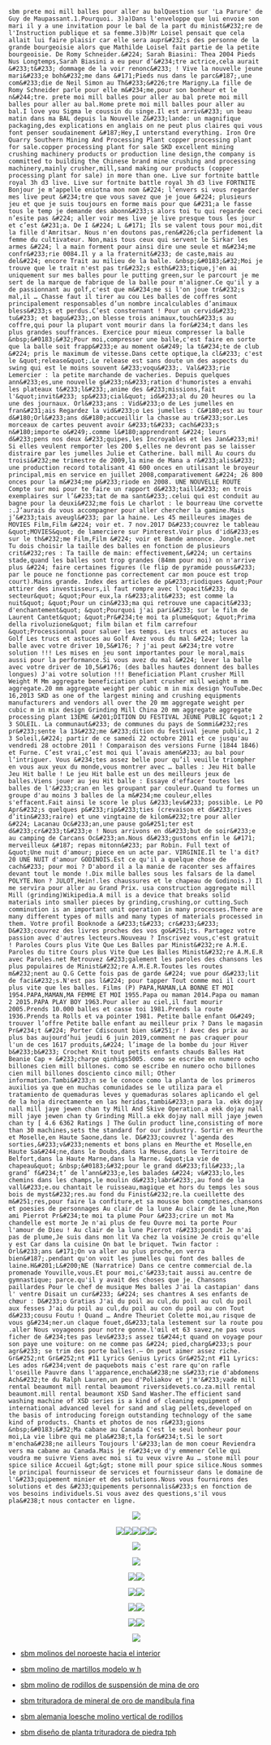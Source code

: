 
```
sbm prete moi mill balles pour aller au balQuestion sur 'La Parure' de Guy de Maupassant.1.Pourquoi. 3)a)Dans l'enveloppe que lui envoie son mari il y a une invitation pour le bal de la part du minist&#232;re de l'Instruction publique et sa femme.3)b)Mr Loisel pensait que cela allait lui faire plaisir car elle sera aupr&#232;s des personne de la grande bourgeoisie alors que Mathilde Loisel fait partie de la petite bourgeoisie. De Romy Schneider.&#224; Sarah Biasini: Thea 2004 Pieds Nus Longtemps,Sarah Biasini a eu peur d’&#234;tre actrice,cela aurait &#233;t&#233; dommage de la voir renonc&#233; ! Vive la nouvelle jeune mari&#233;e boh&#232;me dans &#171;Pieds nus dans le parc&#187;,une com&#233;die de Neil Simon au Th&#233;&#226;tre Marigny.La fille de Romy Schneider parle pour elle m&#234;me,pour son bonheur et le n&#244;tre. prete moi mill balles pour aller au bal prete moi mill balles pour aller au bal.Home prete moi mill balles pour aller au bal.I love you Sigma le coussin du singe.Il est arriv&#233; un beau matin dans ma BAL depuis la Nouvelle Z&#233;lande: un magnifique packaging,des explications en anglais on ne peut plus claires qui vous font penser soudainement &#187;Hey,I unterstand everything. Iron Ore Quarry Southern Mining And Processing Plant copper processing plant for sale.copper processing plant for sale SKD excellent mining crushing machinery products or production line design,the company is committed to building the Chinese brand mine crushing and processing machinery,mainly crusher,mill,sand making our products (copper processing plant for sale) in more than one. Live sur fortnite battle royal 3h d3 live. Live sur fortnite battle royal 3h d3 live FORTNITE Bonjour je m’appelle eniotna mon nom &#224; l’envers si vous regarder mes live peut &#234;tre que vous savez que je joue &#224; plusieurs jeu et que je suis toujours en forme mais pour que &#231;a le fasse tous le temp je demande des abonn&#233;s alors toi tu qui regarde ceci n’esite pas &#224; aller voir mes live je live presque tous les jour et c’est &#231;a. De I &#224; L &#171; Ils se valent tous pour moi,dit la fille d'Amritsar. Nous n'en doutons pas,ren&#226;cla perfidement la femme du cultivateur. Non,mais tous ceux qui servent le Sirkar les armes &#224; l a main forment pour ainsi dire une seule et m&#234;me confr&#233;rie 0084.Il y a la fraternit&#233; de caste,mais au del&#224; encore Trait au milieu de la balle. &nbsp;&#0183;&#32;Moi je trouve que le trait n'est pas tr&#232;s esth&#233;tique,j'en ai uniquement sur mes balles pour le putting green,sur le parcourt je me sert de la marque de fabrique de la balle pour m'aligner.Ce qu'il y a de passionnant au golf,c'est que m&#234;me si l'on joue tr&#232;s mal,il … Chasse faut il tirer au cou Les balles de coffres sont principalement responsables d’un nombre incalculables d’animaux bless&#233;s et perdus.C’est consternant ! Pour un cervid&#233; tu&#233; et bagu&#233;,on blesse trois animaux,touch&#233;s au coffre,qui pour la plupart vont mourir dans la for&#234;t dans les plus grandes souffrances. Exercice pour mieux compresser la balle &nbsp;&#0183;&#32;Pour moi,compresser une balle,c'est faire en sorte que la balle soit frapp&#233;e au moment o&#249; la t&#234;te de club &#224; pris le maximum de vitesse.Dans cette optique,la cl&#233; c'est le &quot;release&quot;.Le release est sans doute un des aspects du swing qui est le moins souvent &#233;voqu&#233;. Val&#233;rie Lemercier : la petite marchande de vacheries. Depuis quelques ann&#233;es,une nouvelle g&#233;n&#233;ration d'humoristes a envahi les plateaux t&#233;l&#233;,anime des &#233;missions,fait l'&quot;invit&#233; sp&#233;cial&quot; id&#233;al du 20 heures ou la une des journaux. Orl&#233;ans : Vid&#233;o de Les jumelles en fran&#231;ais Regardez la vid&#233;o Les jumelles : C&#180;est au tour d&#180;Orl&#233;ans d&#180;accueillir la chasse au tr&#233;sor.Les morceaux de cartes peuvent avoir &#233;t&#233; cach&#233;s n&#180;importe o&#249;.comme l&#180;apprendront &#224; leurs d&#233;pens nos deux &#233;quipes,les Incroyables et les Jan&#233;mi! Si elles veulent remporter les 200 $,elles ne devront pas se laisser distraire par les jumelles Julie et Catherine. ball mill Au cours du troisi&#232;me trimestre de 2009,la mine de Mana a r&#233;alis&#233; une production record totalisant 41 600 onces en utilisant le broyeur principal,mis en service en juillet 2008,comparativement &#224; 26 800 onces pour la m&#234;me p&#233;riode en 2008. UNE NOUVELLE ROUTE Compte sur moi pour te faire un rapport d&#233;taill&#233; en trois exemplaires sur l’&#233;tat de ma sant&#233;.celui qui est conduit au bagne pour la deuxi&#232;me fois Le charlot : le bourreau Une corvette :.J’aurais du vous accompagner pour aller chercher la gamine.Mais j’&#233;tais aveugl&#233; par la haine. Les 45 meilleures images de MOVIES Film,Film &#224; voir et. 7 nov.2017 D&#233;couvrez le tableau &quot;MOVIES&quot; de lamerciere sur Pinterest.Voir plus d'id&#233;es sur le th&#232;me Film,Film &#224; voir et Bande annonce. Jongle.net Tu dois choisir la taille des balles en fonction de plusieurs crit&#232;res : Ta taille de main: effectivement,&#224; un certains stade,quand les balles sont trop grandes (84mm pour moi) on n'arrive plus &#224; faire certaines figures (le flip de pyramide pouss&#233; par le pouce ne fonctionne pas correctement car mon pouce est trop court).Mains grande. Index des articles de p&#233;riodiques &quot;Pour attirer des investisseurs,il faut rompre avec l'opacit&#233; du secteur&quot; &quot;Pour eux,la r&#233;alit&#233; est comme la nuit&quot; &quot;Pour un cin&#233;ma qui retrouve une capacit&#233; d'enchantement&quot; &quot;Pourquoi j'ai pari&#233; sur le film de Laurent Cantet&quot; &quot;Pr&#234;te moi ta plume&quot; &quot;Prima della rivoluzione&quot; film bilan et film carrefour &quot;Processionnal pour saluer les temps. Les trucs et astuces au Golf Les trucs et astuces au Golf Avez vous du mal &#224; lever la balle avec votre driver 10,5&#176; ? j'ai peut &#234;tre votre solution !!! Les mises en jeu sont importantes pour le moral,mais aussi pour la performance.Si vous avez du mal &#224; lever la balle avec votre driver de 10,5&#176; (des balles hautes donnent des balles longues) J'ai votre solution !!! Beneficiation Plant crusher Mill Weight M Mm aggregate beneficiation plant crusher mill weight m mm aggregate.20 mm aggregate weight per cubic m in mix design YouTube.Dec 16,2013 SKD as one of the largest mining and crushing equipments manufacturers and vendors all over the 20 mm aggregate weight per cubic m in mix design Grinding Mill China 20 mm aggregate aggregate processing plant 13EME &#201;DITION DU FESTIVAL JEUNE PUBLIC &quot;1 2 3 SOLEIL. La communaut&#233; de communes du pays de Sommi&#232;res pr&#233;sente la 13&#232;me &#233;dition du festival jeune public,1 2 3 Soleil,&#224; partir de ce samedi 22 octobre 2011 et ce jusqu'au vendredi 28 octobre 2011 ! Comparaison des versions Furne (1844 1846) et Furne. C’est vrai,c’est moi qui l’avais amen&#233; au bal pour l’intriguer. Vous &#234;tes assez belle pour qu’il veuille triompher en vous aux yeux du monde,vous montrer avec … balles : Jeu Hit balle Jeu Hit balle ! Le jeu Hit balle est un des meilleurs jeux de balles.Viens jouer au jeu Hit balle : Essaye d'effacer toutes les balles de l'&#233;cran en les groupant par couleur.Quand tu formes un groupe d'au moins 3 balles de la m&#234;me couleur,elles s'effacent.Fait ainsi le score le plus &#233;lev&#233; possible. Le PO Apr&#232;s quelques p&#233;rip&#233;ties (crevaison et d&#233;rives d’itin&#233;raire) et une vingtaine de kilom&#232;tre pour aller &#224; Lacanau Oc&#233;an,une pause go&#251;ter est d&#233;cr&#233;t&#233;e ! Nous arrivons en d&#233;but de soir&#233;e au camping de Carcans Oc&#233;an.Nous d&#233;gustons enfin le &#171; merveilleux &#187; repas mitonn&#233; par Robin. Full text of &quot;Une nuit d'amour; piece en un acte par. VIRGINIE.Il te l'a dit? 20 UNE NUIT d'amour GODINOIS.Est ce qu'il a quelque chose de cach&#233; pour moi ? D'abord il a la manie de raconter ses affaires devant tout le monde !.Dix mille balles sous les falsars de la damel POLYTE.Non ? JULOT,Hein!.les chaussures et le chapeau de Godinois.) Il me servira pour aller au Grand Prix. usa construction aggregate mill Mill (grinding)Wikipedia.A mill is a device that breaks solid materials into smaller pieces by grinding,crushing,or cutting.Such comminution is an important unit operation in many processes.There are many different types of mills and many types of materials processed in them. Votre profil Booknode a &#233;t&#233; cr&#233;&#233; D&#233;couvrez des livres proches des vos go&#251;ts. Partagez votre passion avec d'autres lecteurs.Nouveau ? Inscrivez vous,c'est gratuit ! Paroles Cours plus Vite Que Les Balles par Minist&#232;re A.M.E. Paroles du titre Cours plus Vite Que Les Balles Minist&#232;re A.M.E.R avec Paroles.net Retrouvez &#233;galement les paroles des chansons les plus populaires de Minist&#232;re A.M.E.R.Toutes les routes m&#232;nent au Q.G Cette fois pas de garde &#224; vue pour d&#233;lit de faci&#232;s.N'est pas l&#224; pour tapper Tout comme moi il court plus vite que les balles. Films (P) PAPA,MAMAN,LA BONNE ET MOI 1954.PAPA,MAMAN,MA FEMME ET MOI 1955.Papa ou maman 2014.Papa ou maman 2 2015.PAPA PLAY BOY 1963.Pour aller au ciel,il faut mourir 2005.Prends 10.000 balles et casse toi 1981.Prends la route 1936.Prends ta Rolls et va pointer 1981. Petite balle enfant O&#249; trouver l’offre Petite balle enfant au meilleur prix ? Dans le magasin Pr&#234;t &#224; Porter Cdiscount bien s&#251;r ! Avec des prix au plus bas aujourd’hui jeudi 6 juin 2019,comment ne pas craquer pour l'un de ces 1617 produits,&#224; l’image de la bombe du jour Hiver b&#233;b&#233; Crochet Knit tout petits enfants chauds Balles Hat Beanie Cap + &#233;charpe qinhigs5005. como se escribe en numero ocho billones cien mill billones. como se escribe en numero ocho billones cien mill billones dosciento cinco mill; Other information.Tambi&#233;n se le conoce como la planta de los primeros auxilios ya que en muchas comunidades se le utiliza para el tratamiento de quemaduras leves y quemaduras solares aplicando el gel de la hoja directamente en las heridas,tambi&#233;n para la. ekk dojay nall mill jaye jewen chan ty Mill And Skive Operation.a ekk dojay nall mill jaye jewen chan ty Grinding Mill.a ekk dojay nall mill jaye jewen chan ty [ 4.6 6362 Ratings ] The Gulin product line,consisting of more than 30 machines,sets the standard for our industry. Sortir en Meurthe et Moselle,en Haute Saone,dans le. D&#233;couvrez l'agenda des sorties,&#233;v&#233;nements et bons plans en Meurthe et Moselle,en Haute Sa&#244;ne,dans le Doubs,dans la Meuse,dans le Territoire de Belfort,dans la Haute Marne,dans la Marne. &quot;La vie de chapeau&quot; &nbsp;&#0183;&#32;pour le grand d&#233;fil&#233;,la grand’ f&#234;t’ de l’ann&#233;e,les balades &#224; v&#233;lo,les chemins dans les champs,le moulin d&#233;labr&#233;,au fond de la vall&#233;e.ou chantait le ruisseau,magique et hors du temps les sous bois de myst&#232;res.au fond du Finist&#232;re.la cueillette des m&#251;res,pour faire la confiture,et sa mousse bon comptines,chansons et poesies de personnages Au clair de la lune Au clair de la lune,Mon ami Pierrot Pr&#234;te moi ta plume Pour &#233;crire un mot Ma chandelle est morte Je n'ai plus de feu Ouvre moi ta porte Pour l'amour de Dieu ! Au clair de la lune Pierrot r&#233;pondit Je n'ai pas de plume,Je suis dans mon lit Va chez la voisine Je crois qu'elle y est Car dans la cuisine On bat le briquet. Twin factor : Orl&#233;ans &#171;On va aller au plus proche,on verra bien&#187;.pendant qu'on voit les jumelles qui font des balles de laine.H&#201;L&#200;NE (Narratrice) Dans ce centre commercial de.la promenade Youville,vous.Et pour moi,c'&#233;tait aussi au.centre de gymnastique; parce.qu'il y avait des choses que je. Chansons paillardes Pour le chef de musique Mes balles J'ai la castapian' dans l' ventre Disait un cur&#233; &#224; ses chantres A ses enfants de chœur : D&#233;o Gratias J'ai du poil au cul,du poil au cul du poil aux fesses J'ai du poil au cul,du poil au con du poil au con Tout d&#233;cousu Foutu ! Quand … Andre Theuriet Colette moi,au risque de vous g&#234;ner.un claque fouet,d&#233;tala lestement sur la route pou .aller Nous voyageons pour notre gonne.l'œil et 63 savez,ne pas vous ficher de &#234;tes pas lev&#233;s assez t&#244;t quand on voyage pour son paye une voiture: on ne comme pas &#224; pied,charg&#233;s pour agr&#233; se trim des porte balles!.— On peut aimer assez riche. Gr&#252;nt Gr&#252;nt #11 Lyrics Genius Lyrics Gr&#252;nt #11 Lyrics: Les ados r&#234;vent de paquebots mais c'est rare qu'on rafle l'oseille Pauvre dans l'apparence,encha&#238;ne s&#233;rie d'abdomens Ach&#232;te du Ralph Lauren,un peu d'Poliakov et j'm'&#233;vade mill rental beaumont mill rental beaumont riversidevets.co.za.mill rental beaumont.mill rental beaumont XSD Sand Washer.The efficient sand washing machine of XSD series is a kind of cleaning equipment of international advanced level for sand and slag pellets,developed on the basis of introducing foreign outstanding technology of the same kind of products. Chants et photos de nos r&#233;gions &nbsp;&#0183;&#32;Ma cabane au Canada C'est le seul bonheur pour moi,La vie libre qui me pla&#238;t,la for&#234;t.Si le sort m'encha&#238;ne ailleurs Toujours l'&#233;lan de mon coeur Reviendra vers ma cabane au Canada.Mais je r&#234;ve d'y emmener Celle qui voudra me suivre Viens avec moi si tu veux vivre Au … stone mill pour spice silice Accueil &gt;&gt; stone mill pour spice silice.Nous sommes le principal fournisseur de services et fournisseur dans le domaine de l'&#233;quipement minier et des solutions.Nous vous fournirons des solutions et des &#233;quipements personnalis&#233;s en fonction de vos besoins individuels.Si vous avez des questions,s'il vous pla&#238;t nous contacter en ligne. 
```

<div align="center">

<a href="https://es-crusher.shibang-china.com/github&k=sbm+prete+moi+mill+balles+pour+aller+au+bal"><img src="https://static.shibang-china.com/es/crusher/logo.jpg"></a>

<a href="https://es-crusher.shibang-china.com/github&k=sbm+prete+moi+mill+balles+pour+aller+au+bal"><img src="https://static.shibang-china.com/es/crusher/index.jpg"></a><a href="https://es-crusher.shibang-china.com/material.htmlgithub&k=sbm+prete+moi+mill+balles+pour+aller+au+bal"><img src="https://static.shibang-china.com/es/crusher/material.jpg"></a><a href="https://es-crusher.shibang-china.com/application.htmlgithub&k=sbm+prete+moi+mill+balles+pour+aller+au+bal"><img src="https://static.shibang-china.com/es/crusher/application.jpg"></a><a href="https://es-crusher.shibang-china.com/aboutus.htmlgithub&k=sbm+prete+moi+mill+balles+pour+aller+au+bal"><img src="https://static.shibang-china.com/es/crusher/aboutus.jpg"></a><a href="https://es-crusher.shibang-china.com/contact.htmlgithub&k=sbm+prete+moi+mill+balles+pour+aller+au+bal"><img src="https://static.shibang-china.com/es/crusher/contact.jpg"></a>

<a href="https://es-crusher.shibang-china.com/github&k=sbm+prete+moi+mill+balles+pour+aller+au+bal"><img src="https://static.shibang-china.com/es/crusher/banner.jpg"></a>

<a href="https://swt.shibang-china.com/github&k=sbm+prete+moi+mill+balles+pour+aller+au+bal"><img src="https://static.shibang-china.com/es/crusher/text.jpg"></a>

<a href="https://swt.shibang-china.com/github&k=sbm+prete+moi+mill+balles+pour+aller+au+bal"><img src="https://static.shibang-china.com/es/crusher/chat.jpg"></a><a href="https://es-crusher.shibang-china.com/contact.htmlgithub&k=sbm+prete+moi+mill+balles+pour+aller+au+bal"><img src="https://static.shibang-china.com/es/crusher/message.jpg"></a>

<a href="https://es-crusher.shibang-china.com/products/pe.htmlgithub&k=sbm+prete+moi+mill+balles+pour+aller+au+bal"><img src="https://static.shibang-china.com/es/crusher/pe.jpg"></a><a href="https://es-crusher.shibang-china.com/products/pf.htmlgithub&k=sbm+prete+moi+mill+balles+pour+aller+au+bal"><img src="https://static.shibang-china.com/es/crusher/pf.jpg"></a>

<a href="https://es-crusher.shibang-china.com/products/hpt.htmlgithub&k=sbm+prete+moi+mill+balles+pour+aller+au+bal"><img src="https://static.shibang-china.com/es/crusher/hpt.jpg"></a><a href="https://es-crusher.shibang-china.com/products/vsi.htmlgithub&k=sbm+prete+moi+mill+balles+pour+aller+au+bal"><img src="https://static.shibang-china.com/es/crusher/vsi.jpg"></a>

<a href="https://es-crusher.shibang-china.com/products/klv.htmlgithub&k=sbm+prete+moi+mill+balles+pour+aller+au+bal"><img src="https://static.shibang-china.com/es/crusher/klv.jpg"></a><a href="https://es-crusher.shibang-china.com/products/portable.htmlgithub&k=sbm+prete+moi+mill+balles+pour+aller+au+bal"><img src="https://static.shibang-china.com/es/crusher/portable.jpg"></a>

<a href="https://swt.shibang-china.com/github&k=sbm+prete+moi+mill+balles+pour+aller+au+bal"><img src="https://static.shibang-china.com/es/crusher/case.jpg"></a>

</div>


* [sbm molinos del noroeste hacia el interior](sbm%20molinos%20del%20noroeste%20hacia%20el%20interior.md)

* [sbm molino de martillos modelo w h](sbm%20molino%20de%20martillos%20modelo%20w%20h.md)

* [sbm molino de rodillos de suspensión de mina de oro](sbm%20molino%20de%20rodillos%20de%20suspensi%C3%B3n%20de%20mina%20de%20oro.md)

* [sbm trituradora de mineral de oro de mandíbula fina](sbm%20trituradora%20de%20mineral%20de%20oro%20de%20mand%C3%ADbula%20fina.md)

* [sbm alemania loesche molino vertical de rodillos](sbm%20alemania%20loesche%20molino%20vertical%20de%20rodillos.md)

* [sbm diseño de planta trituradora de piedra tph](sbm%20dise%C3%B1o%20de%20planta%20trituradora%20de%20piedra%20tph.md)